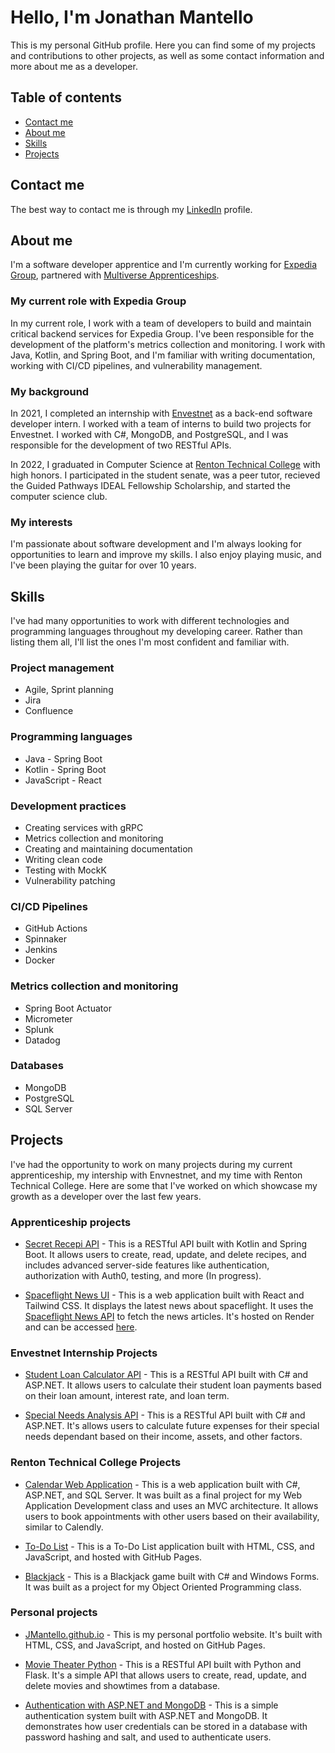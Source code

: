 # Hello, I'm Jonathan Mantello  

This is my personal GitHub profile. Here you can find some of my projects and contributions to other projects, as well as some contact information and more about me as a developer.

## Table of contents
- [Contact me](#contact-me)
- [About me](#about-me)
- [Skills](#skills)
- [Projects](#projects)

## Contact me
The best way to contact me is through my [LinkedIn](https://www.linkedin.com/in/jonathanmantello/) profile.

## About me
I'm a software developer apprentice and I'm currently working for [Expedia Group](https://www.expediagroup.com), partnered with [Multiverse Apprenticeships](https://www.multiverse.io/en-US/programs).

### My current role with Expedia Group
In my current role, I work with a team of developers to build and maintain critical backend services for Expedia Group. I've been responsible for the development of the platform's metrics collection and monitoring. I work with Java, Kotlin, and Spring Boot, and I'm familiar with writing documentation, working with CI/CD pipelines, and vulnerability management.

### My background
In 2021, I completed an internship with [Envestnet](https://www.envestnet.com) as a back-end software developer intern. I worked with a team of interns to build two projects for Envestnet. I worked with C#, MongoDB, and PostgreSQL, and I was responsible for the development of two RESTful APIs.

In 2022, I graduated in Computer Science at [Renton Technical College](https://www.rtc.edu) with high honors. I participated in the student senate, was a peer tutor, recieved the Guided Pathways IDEAL Fellowship Scholarship, and started the computer science club.

### My interests
I'm passionate about software development and I'm always looking for opportunities to learn and improve my skills. I also enjoy playing music, and I've been playing the guitar for over 10 years. 


## Skills
I've had many opportunities to work with different technologies and programming languages throughout my developing career. Rather than listing them all, I'll list the ones I'm most confident and familiar with.

### Project management
- Agile, Sprint planning
- Jira
- Confluence

### Programming languages
- Java - Spring Boot
- Kotlin - Spring Boot
- JavaScript - React

### Development practices
- Creating services with gRPC
- Metrics collection and monitoring
- Creating and maintaining documentation
- Writing clean code
- Testing with MockK
- Vulnerability patching

### CI/CD Pipelines
- GitHub Actions
- Spinnaker
- Jenkins
- Docker

### Metrics collection and monitoring
- Spring Boot Actuator
- Micrometer
- Splunk
- Datadog

### Databases
- MongoDB
- PostgreSQL
- SQL Server

## Projects
I've had the opportunity to work on many projects during my current apprenticeship, my intership with Envnestnet, and my time with Renton Technical College. Here are some that I've worked on which showcase my growth as a developer over the last few years.

### Apprenticeship projects
- [Secret Recepi API](https://github.com/jm-multiverse/secret-recipe) - This is a RESTful API built with Kotlin and Spring Boot. It allows users to create, read, update, and delete recipes, and includes advanced server-side features like authentication, authorization with Auth0, testing, and more (In progress).

- [Spaceflight News UI](https://github.com/jm-multiverse/spaceflight-news) - This is a web application built with React and Tailwind CSS. It displays the latest news about spaceflight. It uses the [Spaceflight News API](https://thespacedevs.com/snapi) to fetch the news articles. It's hosted on Render and can be accessed [here](https://spaceflight-news-opu3.onrender.com/).

### Envestnet Internship Projects
- [Student Loan Calculator API](https://github.com/JMantello/Student-Loan-Calculator-API) - This is a RESTful API built with C# and ASP.NET. It allows users to calculate their student loan payments based on their loan amount, interest rate, and loan term.

- [Special Needs Analysis API](https://github.com/JMantello/Special-Needs-Analysis-Calculator-API) - This is a RESTful API built with C# and ASP.NET. It's allows users to calculate future expenses for their special needs dependant based on their income, assets, and other factors.

### Renton Technical College Projects
- [Calendar Web Application](https://github.com/JMantello/Calendar-Web-App) - This is a web application built with C#, ASP.NET, and SQL Server. It was built as a final project for my Web Application Development class and uses an MVC architecture. It allows users to book appointments with other users based on their availability, similar to Calendly.

- [To-Do List](https://github.com/JMantello/To-Do-List) - This is a To-Do List application built with HTML, CSS, and JavaScript, and hosted with GitHub Pages. 

- [Blackjack](https://github.com/JMantello/Blackjack) - This is a Blackjack game built with C# and Windows Forms. It was built as a project for my Object Oriented Programming class.

### Personal projects
- [JMantello.github.io](https://jmantello.github.io/) - This is my personal portfolio website. It's built with HTML, CSS, and JavaScript, and hosted on GitHub Pages.

- [Movie Theater Python](https://github.com/JMantello/Movie-Theatre-Py) - This is a RESTful API built with Python and Flask. It's a simple API that allows users to create, read, update, and delete movies and showtimes from a database.

- [Authentication with ASP.NET and MongoDB](https://github.com/JMantello/Log-In-System-MongoDB) - This is a simple authentication system built with ASP.NET and MongoDB. It demonstrates how user credentials can be stored in a database with password hashing and salt, and used to authenticate users.
